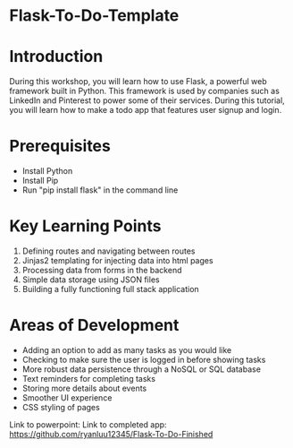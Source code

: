 # Flask-To-Do-Template

# Introduction
During this workshop, you will learn how to use Flask, a powerful web framework built in Python. This framework is used by companies such as LinkedIn and Pinterest to power some of their services. During this tutorial, you will learn how to make a todo app that features user signup and login.

# Prerequisites
- Install Python
- Install Pip
- Run "pip install flask" in the command line

# Key Learning Points
1. Defining routes and navigating between routes
2. Jinjas2 templating for injecting data into html pages
3. Processing data from forms in the backend
4. Simple data storage using JSON files
5. Building a fully functioning full stack application

# Areas of Development
- Adding an option to add as many tasks as you would like
- Checking to make sure the user is logged in before showing tasks
- More robust data persistence through a NoSQL or SQL database
- Text reminders for completing tasks
- Storing more details about events
- Smoother UI experience
- CSS styling of pages

Link to powerpoint: 
Link to completed app: https://github.com/ryanluu12345/Flask-To-Do-Finished
